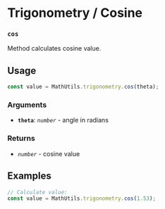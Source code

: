 Trigonometry / Cosine
=====================

### `cos`

Method calculates cosine value.


Usage
-----

```js
const value = MathUtils.trigonometry.cos(theta);
```


### Arguments

* **`theta`**: *`number`* - angle in radians


### Returns

* *`number`* - cosine value


Examples
--------

```js
// Calculate value:
const value = MathUtils.trigonometry.cos(1.53);
```
